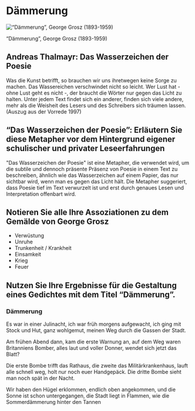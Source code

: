 # Dämmerung

![“Dämmerung”, George Grosz (1893-1959)](Da%CC%88mmerung/Untitled.png)

“Dämmerung”, George Grosz (1893-1959)

## Andreas Thalmayr: Das Wasserzeichen der Poesie

Was die Kunst betrifft, so brauchen wir uns ihretwegen keine Sorge zu machen. Das Wassereichen verschwindet nicht so leicht. Wer Lust hat - ohne Lust geht es nicht -, der braucht die Wörter nur gegen das Licht zu halten. Unter jedem Text findet sich ein anderer, finden sich viele andere, mehr als die Weisheit des Lesers und des Schreibers sich träumen lassen.
(Auszug aus der Vorrede 1997)

## “Das Wasserzeichen der Poesie”: Erläutern Sie diese Metapher vor dem Hintergrund eigener schulischer und privater Leseerfahrungen

"Das Wasserzeichen der Poesie" ist eine Metapher, die verwendet wird, um die subtile und dennoch präsente Präsenz von Poesie in einem Text zu beschreiben, ähnlich wie das Wasserzeichen auf einem Papier, das nur sichtbar wird, wenn man es gegen das Licht hält. Die Metapher suggeriert, dass Poesie tief im Text verwurzelt ist und erst durch genaues Lesen und Interpretation offenbart wird.

## Notieren Sie alle Ihre Assoziationen zu dem Gemälde von George Grosz

- Verwüstung
- Unruhe
- Trunkenheit / Krankheit
- Einsamkeit
- Krieg
- Feuer

## Nutzen Sie Ihre Ergebnisse für die Gestaltung eines Gedichtes mit dem Titel “Dämmerung”.

### Dämmerung

Es war in einer Julinacht,
ich war früh morgens aufgewacht,
ich ging mit Stock und Hut, 
ganz wohlgemut, 
meinen Weg durch die Gassen der Stadt.

Am frühen Abend dann,
kam die erste Warnung an,
auf dem Weg waren Britanniens Bomber,
alles laut und voller Donner,
wendet sich jetzt das Blatt?

Die erste Bombe trifft das Rathaus,
die zweite das Militärkrankenhaus,
lauft alle schnell weg,
holt nur noch euer Handgepäck.
Die dritte Bombe sieht man noch spät in der Nacht.

Wir haben den Hügel erklommen,
endlich oben angekommen,
und die Sonne ist schon untergegangen,
die Stadt liegt in Flammen,
wie die Sommerdämmerung hinter den Tannen